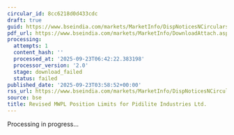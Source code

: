 ```yaml
---
circular_id: 8cc6218d0d433cdc
draft: true
guid: https://www.bseindia.com/markets/MarketInfo/DispNoticesNCirculars.aspx?Noticeid={EE607616-5B74-499E-B064-E95A6D6B3A58}&noticeno=20250923-1&dt=09/23/2025&icount=1&totcount=7&flag=0
pdf_url: https://www.bseindia.com/markets/MarketInfo/DownloadAttach.aspx?id=20250923-1&attachedId=
processing:
  attempts: 1
  content_hash: ''
  processed_at: '2025-09-23T06:42:22.383198'
  processor_version: '2.0'
  stage: download_failed
  status: failed
published_date: '2025-09-23T03:58:52+00:00'
rss_url: https://www.bseindia.com/markets/MarketInfo/DispNoticesNCirculars.aspx?Noticeid={EE607616-5B74-499E-B064-E95A6D6B3A58}&noticeno=20250923-1&dt=09/23/2025&icount=1&totcount=7&flag=0
source: bse
title: Revised MWPL Position Limits for Pidilite Industries Ltd.
---
```


Processing in progress...